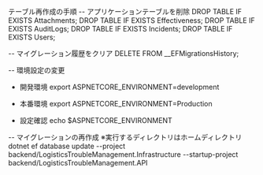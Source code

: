 テーブル再作成の手順
-- アプリケーションテーブルを削除
DROP TABLE IF EXISTS Attachments;
DROP TABLE IF EXISTS Effectiveness;
DROP TABLE IF EXISTS AuditLogs;
DROP TABLE IF EXISTS Incidents;
DROP TABLE IF EXISTS Users;

-- マイグレーション履歴をクリア
DELETE FROM __EFMigrationsHistory;

-- 環境設定の変更
- 開発環境
export ASPNETCORE_ENVIRONMENT=development
- 本番環境
export ASPNETCORE_ENVIRONMENT=Production

- 設定確認
echo $ASPNETCORE_ENVIRONMENT

-- マイグレーションの再作成
※実行するディレクトリはホームディレクトリ
dotnet ef database update --project backend/LogisticsTroubleManagement.Infrastructure --startup-project backend/LogisticsTroubleManagement.API